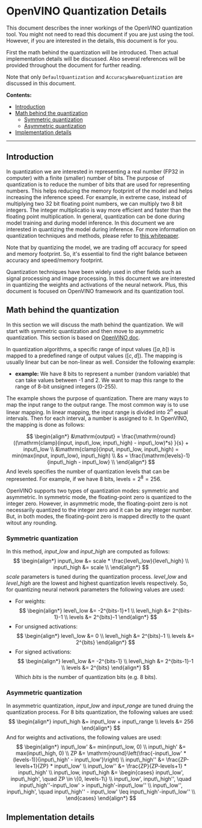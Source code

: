 # OpenVINO Quantization Details

This document describes the inner workings of the OpenVINO quantization tool. You might not need to read this document if you are just using the tool. However, if you are interested in the details, this document is for you. 

First the math behind the quantization will be introduced. Then actual implementation details will be discussed. Also several references will be provided throughout the document for further reading. 

Note that only `DefaultQuantization` and `AccuracyAwareQuantization` are discussed in this document.


**Contents:**

+ [Introduction](#introduction)
+ [Math behind the quantization](#math-behind-the-quantization)
    + [Symmetric quantization](#symmetric-quantization)
    + [Asymmetric quantization](#asymmetric-quantization)
+ [Implementation details](#implementation-details)
___

## Introduction
In quantization we are interested in representing a real number (FP32 in computer) with a finite (smaller) number of bits. The purpose of quantization is to reduce the number of bits that are used for representing numbers. This helps reducing the memory footprint of the model and helps increasing the inference speed. For example, in extreme case, instead of multiplying two 32 bit floating point numbers, we can multiply two 8 bit integers. The integer multiplicatio is way more efficient and faster than the floating point multiplication. In general, quantization can be done during model training and during model inference. In this document we are interested in quantizing the model during inference. For more information on quantization techniques and methods, please refer to [this whitepaper](https://www.intel.com/content/www/us/en/developer/articles/technical/lower-numerical-precision-deep-learning-inference-and-training.html). 

Note that by quantizing the model, we are trading off accuracy for speed and memory footprint. So, it's essential to find the right balance between accuracy and speed/memory footprint. 

Quantization techniques have been widely used in other fields such as signal processing and image processing. In this document we are interested in quantizing the weights and activations of the neural network. Plus, this document is focused on OpenVINO framework and its quantization tool. 

## Math behind the quantization
In this section we will discuss the math behind the quantization. We will start with symmetric quantization and then move to asymmetric quantization. This section is based on [OpenVINO doc](https://docs.openvino.ai/2020.4/pot_compression_algorithms_quantization_README.html).

In quantization algorithms, a specific range of input values ($[a, b]$) is mapped to a predefined range of output values ($[c, d]$). The mapping is usually linear but can be non-linear as well. Consider the following example:
+ **example:** We have 8 bits to represent a number (random variable) that can take values between -1 and 2. We want to map this range to the range of 8-bit unsigned integers (0-255).

The example shows the purpose of quantization. There are many ways to map the input range to the output range. The most common way is to use linear mapping. In linear mapping, the input range is divided into $2^n$ equal intervals. Then for each interval, a number is assigned to it. In OpenVINO, the mapping is done as follows:

$$
\begin{align*}
&\mathrm{output} = \frac{\mathrm{round}((\mathrm{clamp}(input, input\_low, input\_high) - input\_low)*s) }{s} + input\_low \\
&\mathrm{clamp}(input, input\_low, input\_high) = min(max(input, input\_low), input\_high) \\
&s = \frac{\mathrm{levels}-1}{input\_high - input\_low} \\
\end{align*}
$$
And $\mathrm{levels}$ specifies the number of quantization levels that can be represented. For example, if we have 8 bits, $\mathrm{levels} = 2^8 = 256$. 

OpenVINO supports two types of quantization modes: symmetric and asymmetric. In symmetric mode, the floating-point zero is quantized to the integer zero. However, in asymmetric mode, the floating-point zero is not necessarily quantized to the integer zero and it can be any integer number. But, in both modes, the floating-point zero is mapped directly to the quant witout any rounding.

### Symmetric quantization
In this method, $input\_low$ and $input\_high$ are computed as follows:
$$
\begin{align*}
input\_low &= scale * \frac{level\_low}{level\_high} \\
input\_high &= scale \\
\end{align*}
$$
$scale$ parameters is tuned during the quantization process. $level\_low$ and $level\_high$ are the lowest and highest quantization levels respectively. So, for quantizing neural network parameters the following values are used:
+ For weights:
    $$
    \begin{align*}
    level\_low &= -2^{bits-1}+1 \\
    level\_high &= 2^{bits-1}-1 \\
    levels &= 2^{bits}-1
    \end{align*}
    $$
+ For unsigned activations:
    $$
    \begin{align*}
    level\_low &= 0 \\
    level\_high &= 2^{bits}-1 \\
    levels &= 2^{bits}
    \end{align*}
    $$
+ For signed activations:
    $$
    \begin{align*}
    level\_low &= -2^{bits-1} \\
    level\_high &= 2^{bits-1}-1 \\
    levels &= 2^{bits}
    \end{align*}
    $$
Which $bits$ is the number of quantization bits (e.g. 8 bits).

### Asymmetric quantization
In asymmetric quantization, $input\_low$ and $input\_range$ are tuned druing the quantization process. For 8 bits quantization, the following values are used:
$$
\begin{align*}
input\_high &= input\_low + input\_range \\
levels &= 256
\end{align*}
$$
And for weights and activations, the following values are used:
$$
\begin{align*}
input\_low' &= min(input\_low, 0) \\
input\_high' &= max(input\_high, 0) \\
ZP &= \mathrm{round}\left(\frac{-input\_low' * (levels-1)}{input\_high' - input\_low'}\right) \\
input\_high'' &= \frac{ZP-levels+1}{ZP} * input\_low' \\
input\_low'' &= \frac{ZP}{ZP-levels+1} * input\_high' \\
input\_low, input\_high &= \begin{cases}
input\_low', input\_high', \quad ZP \in \{0, levels-1\} \\
input\_low', input\_high'', \quad input\_high''-input\_low' > input\_high'-input\_low'' \\
input\_low'', input\_high', \quad input\_high'' - input\_low' \leq input\_high'-input\_low'' \\
\end{cases}
\end{align*}
$$
## Implementation details
